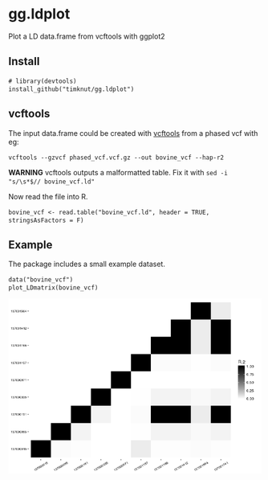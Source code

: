 # gg.ldplot
Plot a LD data.frame from vcftools with ggplot2

## Install
```{R}
# library(devtools)
install_github("timknut/gg.ldplot")
```

## vcftools
The input data.frame could be created with [vcftools](https://vcftools.github.io/index.html) from a phased vcf with eg:

```{sh}
vcftools --gzvcf phased_vcf.vcf.gz --out bovine_vcf --hap-r2
```
**WARNING** vcftools outputs a malformatted table. Fix it with `sed -i "s/\s*$// bovine_vcf.ld"`

Now read the file into R.
```{R}
bovine_vcf <- read.table("bovine_vcf.ld", header = TRUE, stringsAsFactors = F)
```

## Example
The package includes a small example dataset.

```{R}
data("bovine_vcf")
plot_LDmatrix(bovine_vcf)
```

![Example plot](/data/Rplot.png)

